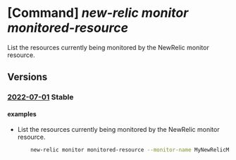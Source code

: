 # [Command] _new-relic monitor monitored-resource_

List the resources currently being monitored by the NewRelic monitor resource.

## Versions

### [2022-07-01](/Resources/mgmt-plane/L3N1YnNjcmlwdGlvbnMve30vcmVzb3VyY2Vncm91cHMve30vcHJvdmlkZXJzL25ld3JlbGljLm9ic2VydmFiaWxpdHkvbW9uaXRvcnMve30vbW9uaXRvcmVkcmVzb3VyY2Vz/2022-07-01.xml) **Stable**

<!-- mgmt-plane /subscriptions/{}/resourcegroups/{}/providers/newrelic.observability/monitors/{}/monitoredresources 2022-07-01 -->

#### examples

- List the resources currently being monitored by the NewRelic monitor resource.
    ```bash
        new-relic monitor monitored-resource --monitor-name MyNewRelicMonitor --resource-group MyResourceGroup
    ```
